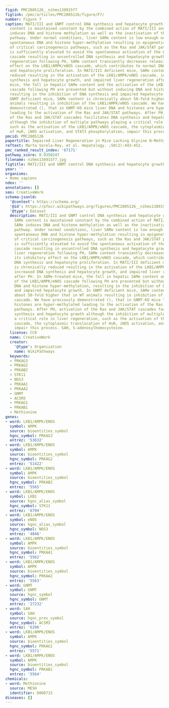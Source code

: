```yaml
---
figid: PMC2805126__nihms138915f7
figlink: /pmc/articles/PMC2805126/figure/F7/
number: Figure 7
caption: MATI/III and GNMT control DNA synthesis and hepatocyte growth. Hepatic SAMe
  content is maintained constant by the combined action of MATI/III and GNMT. SAMe
  induces DNA and histone methylation as well as the inactivation of the LKB1/AMPK/eNOS
  pathway. Under normal conditions, liver SAMe content is low enough not to induce
  spontaneous DNA and histone hyper-methylation resulting in epigenetic modulation
  of critical carcinogenesis pathways, such as the Ras and JAK/STAT pathways, but
  is sufficiently elevated to avoid the spontaneous activation of the LKB1/AMPK/eNOS
  cascade resulting in uncontrolled DNA synthesis and hepatocyte growth. During liver
  regeneration following PH, SAMe content transiently decreases releasing its inhibitory
  effect on the LKB1/AMPK/eNOS cascade, which contributes to normal DNA synthesis
  and hepatocyte proliferation. In MATI/III deficient mice, SAMe content is chronically
  reduced resulting in the activation of the LKB1/AMPK/eNOS cascade, increased DNA
  synthesis and hepatocyte growth, and impaired liver regeneration after PH. In SAMe-treated
  mice, the fall in hepatic SAMe content and the activation of the LKB1/AMPK/eNOS
  cascade following PH are prevented but without inducing DNA and histone hyper-methylation,
  resulting in the inhibition of DNA synthesis and impaired hepatocyte growth. In
  GNMT deficient mice, SAMe content is chronically about 50-fold higher that in WT
  animals resulting in inhibition of the LKB1/AMPK/eNOS cascade. We have previously
  demonstrated (), that in GNMT-KO mice liver DNA and histones are hyper-methylated
  leading to the activation of the Ras and JAK/STAT pathways. After PH, activation
  of the Ras and JAK/STAT cascades facilitates DNA synthesis and hepatocyte growth
  although the inhibition of multiple pathways playing a critical role in liver regeneration,
  such as the activation of the LKB1/AMPK/eNOS cascade, the cytoplasmic translocation
  of HuR, iNOS activation, and STAT3 phosphorylation, impair this process. SAH, S-adenosylhomocysteine.
pmcid: PMC2805126
papertitle: Impaired Liver Regeneration in Mice Lacking Glycine N-Methyltransferase.
reftext: Marta Varela-Rey, et al. Hepatology. ;50(2):443-452.
pmc_ranked_result_index: '67171'
pathway_score: 0.9350247
filename: nihms138915f7.jpg
figtitle: MATI/III and GNMT control DNA synthesis and hepatocyte growth
year: ''
organisms:
- Homo sapiens
ndex: ''
annotations: []
seo: CreativeWork
schema-jsonld:
  '@context': https://schema.org/
  '@id': https://pfocr.wikipathways.org/figures/PMC2805126__nihms138915f7.html
  '@type': Dataset
  description: MATI/III and GNMT control DNA synthesis and hepatocyte growth. Hepatic
    SAMe content is maintained constant by the combined action of MATI/III and GNMT.
    SAMe induces DNA and histone methylation as well as the inactivation of the LKB1/AMPK/eNOS
    pathway. Under normal conditions, liver SAMe content is low enough not to induce
    spontaneous DNA and histone hyper-methylation resulting in epigenetic modulation
    of critical carcinogenesis pathways, such as the Ras and JAK/STAT pathways, but
    is sufficiently elevated to avoid the spontaneous activation of the LKB1/AMPK/eNOS
    cascade resulting in uncontrolled DNA synthesis and hepatocyte growth. During
    liver regeneration following PH, SAMe content transiently decreases releasing
    its inhibitory effect on the LKB1/AMPK/eNOS cascade, which contributes to normal
    DNA synthesis and hepatocyte proliferation. In MATI/III deficient mice, SAMe content
    is chronically reduced resulting in the activation of the LKB1/AMPK/eNOS cascade,
    increased DNA synthesis and hepatocyte growth, and impaired liver regeneration
    after PH. In SAMe-treated mice, the fall in hepatic SAMe content and the activation
    of the LKB1/AMPK/eNOS cascade following PH are prevented but without inducing
    DNA and histone hyper-methylation, resulting in the inhibition of DNA synthesis
    and impaired hepatocyte growth. In GNMT deficient mice, SAMe content is chronically
    about 50-fold higher that in WT animals resulting in inhibition of the LKB1/AMPK/eNOS
    cascade. We have previously demonstrated (), that in GNMT-KO mice liver DNA and
    histones are hyper-methylated leading to the activation of the Ras and JAK/STAT
    pathways. After PH, activation of the Ras and JAK/STAT cascades facilitates DNA
    synthesis and hepatocyte growth although the inhibition of multiple pathways playing
    a critical role in liver regeneration, such as the activation of the LKB1/AMPK/eNOS
    cascade, the cytoplasmic translocation of HuR, iNOS activation, and STAT3 phosphorylation,
    impair this process. SAH, S-adenosylhomocysteine.
  license: CC0
  name: CreativeWork
  creator:
    '@type': Organization
    name: WikiPathways
  keywords:
  - PRKAG3
  - PRKAG2
  - PRKAB2
  - STK11
  - NOS3
  - PRKAA1
  - PRKAA2
  - GNMT
  - ACSM3
  - PRKAG1
  - PRKAB1
  - Methionine
genes:
- word: LKB1/AMPK/ENOS
  symbol: AMPK
  source: bioentities_symbol
  hgnc_symbol: PRKAG3
  entrez: '53632'
- word: LKB1/AMPK/ENOS
  symbol: AMPK
  source: bioentities_symbol
  hgnc_symbol: PRKAG2
  entrez: '51422'
- word: LKB1/AMPK/ENOS
  symbol: AMPK
  source: bioentities_symbol
  hgnc_symbol: PRKAB2
  entrez: '5565'
- word: LKB1/AMPK/ENOS
  symbol: LKB1
  source: hgnc_alias_symbol
  hgnc_symbol: STK11
  entrez: '6794'
- word: LKB1/AMPK/ENOS
  symbol: eNOS
  source: hgnc_alias_symbol
  hgnc_symbol: NOS3
  entrez: '4846'
- word: LKB1/AMPK/ENOS
  symbol: AMPK
  source: bioentities_symbol
  hgnc_symbol: PRKAA1
  entrez: '5562'
- word: LKB1/AMPK/ENOS
  symbol: AMPK
  source: bioentities_symbol
  hgnc_symbol: PRKAA2
  entrez: '5563'
- word: GNMT
  symbol: GNMT
  source: hgnc_symbol
  hgnc_symbol: GNMT
  entrez: '27232'
- word: SAH
  symbol: SAH
  source: hgnc_prev_symbol
  hgnc_symbol: ACSM3
  entrez: '6296'
- word: LKB1/AMPK/ENOS
  symbol: AMPK
  source: bioentities_symbol
  hgnc_symbol: PRKAG1
  entrez: '5571'
- word: LKB1/AMPK/ENOS
  symbol: AMPK
  source: bioentities_symbol
  hgnc_symbol: PRKAB1
  entrez: '5564'
chemicals:
- word: Methionine
  source: MESH
  identifier: D008715
diseases: []
---
```


